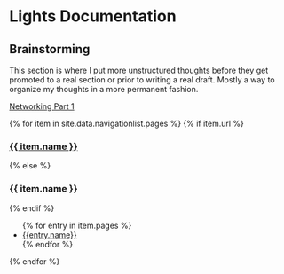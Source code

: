 # Lights Documentation

## Brainstorming

This section is where I put more unstructured thoughts before they get promoted to a real section
or prior to writing a real draft. Mostly a way to organize my thoughts in a more permanent fashion.

[Networking Part 1](brainstorming/network_flow.md)

{% for item in site.data.navigationlist.pages %}
{% if item.url %}
<h3> <a href="{{entry.url}}"> {{ item.name }} </a></h3>
{% else %}
<h3>{{ item.name }}</h3>
{% endif %}
<ul>
{% for entry in item.pages %}
<li><a href="{{entry.url}}"> {{entry.name}} </a></li>
{% endfor %}
</ul>
{% endfor %}